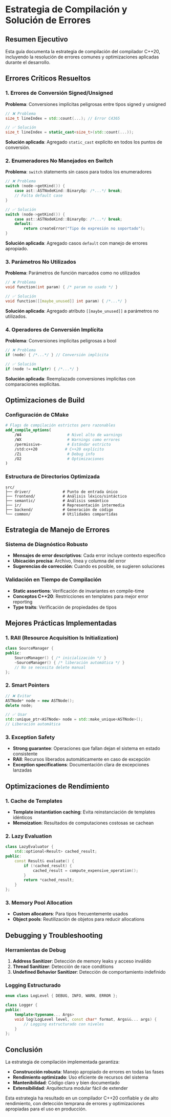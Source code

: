 # Estrategia de Compilación y Solución de Errores

## Resumen Ejecutivo

Esta guía documenta la estrategia de compilación del compilador C++20, incluyendo la resolución de errores comunes y optimizaciones aplicadas durante el desarrollo.

## Errores Críticos Resueltos

### 1. Errores de Conversión Signed/Unsigned
**Problema**: Conversiones implícitas peligrosas entre tipos signed y unsigned
```cpp
// ❌ Problema
size_t lineIndex = std::count(...); // Error C4365

// ✅ Solución
size_t lineIndex = static_cast<size_t>(std::count(...));
```

**Solución aplicada**: Agregado `static_cast` explícito en todos los puntos de conversión.

### 2. Enumeradores No Manejados en Switch
**Problema**: `switch` statements sin casos para todos los enumeradores
```cpp
// ❌ Problema
switch (node->getKind()) {
    case ast::ASTNodeKind::BinaryOp: /*...*/ break;
    // Falta default case
}

// ✅ Solución
switch (node->getKind()) {
    case ast::ASTNodeKind::BinaryOp: /*...*/ break;
    default:
        return createError("Tipo de expresión no soportado");
}
```

**Solución aplicada**: Agregado casos `default` con manejo de errores apropiado.

### 3. Parámetros No Utilizados
**Problema**: Parámetros de función marcados como no utilizados
```cpp
// ❌ Problema
void function(int param) { /* param no usado */ }

// ✅ Solución
void function([[maybe_unused]] int param) { /*...*/ }
```

**Solución aplicada**: Agregado atributo `[[maybe_unused]]` a parámetros no utilizados.

### 4. Operadores de Conversión Implícita
**Problema**: Conversiones implícitas peligrosas a bool
```cpp
// ❌ Problema
if (node) { /*...*/ } // Conversión implícita

// ✅ Solución
if (node != nullptr) { /*...*/ }
```

**Solución aplicada**: Reemplazado conversiones implícitas con comparaciones explícitas.

## Optimizaciones de Build

### Configuración de CMake
```cmake
# Flags de compilación estrictos pero razonables
add_compile_options(
    /W4                    # Nivel alto de warnings
    /WX                    # Warnings como errores
    /permissive-           # Estándar estricto
    /std:c++20            # C++20 explícito
    /Zi                    # Debug info
    /O2                    # Optimizaciones
)
```

### Estructura de Directorios Optimizada
```
src/
├── driver/              # Punto de entrada único
├── frontend/            # Análisis léxico/sintáctico
├── semantic/            # Análisis semántico
├── ir/                  # Representación intermedia
├── backend/             # Generación de código
└── common/              # Utilidades compartidas
```

## Estrategia de Manejo de Errores

### Sistema de Diagnóstico Robusto
- **Mensajes de error descriptivos**: Cada error incluye contexto específico
- **Ubicación precisa**: Archivo, línea y columna del error
- **Sugerencias de corrección**: Cuando es posible, se sugieren soluciones

### Validación en Tiempo de Compilación
- **Static assertions**: Verificación de invariantes en compile-time
- **Conceptos C++20**: Restricciones en templates para mejor error reporting
- **Type traits**: Verificación de propiedades de tipos

## Mejores Prácticas Implementadas

### 1. RAII (Resource Acquisition Is Initialization)
```cpp
class SourceManager {
public:
    SourceManager() { /* inicialización */ }
    ~SourceManager() { /* liberación automática */ }
    // No se necesita delete manual
};
```

### 2. Smart Pointers
```cpp
// ❌ Evitar
ASTNode* node = new ASTNode();
delete node;

// ✅ Usar
std::unique_ptr<ASTNode> node = std::make_unique<ASTNode>();
// Liberación automática
```

### 3. Exception Safety
- **Strong guarantee**: Operaciones que fallan dejan el sistema en estado consistente
- **RAII**: Recursos liberados automáticamente en caso de excepción
- **Exception specifications**: Documentación clara de excepciones lanzadas

## Optimizaciones de Rendimiento

### 1. Cache de Templates
- **Template instantiation caching**: Evita reinstanciación de templates idénticos
- **Memoization**: Resultados de computaciones costosas se cachean

### 2. Lazy Evaluation
```cpp
class LazyEvaluator {
    std::optional<Result> cached_result;
public:
    const Result& evaluate() {
        if (!cached_result) {
            cached_result = compute_expensive_operation();
        }
        return *cached_result;
    }
};
```

### 3. Memory Pool Allocation
- **Custom allocators**: Para tipos frecuentemente usados
- **Object pools**: Reutilización de objetos para reducir allocations

## Debugging y Troubleshooting

### Herramientas de Debug
1. **Address Sanitizer**: Detección de memory leaks y acceso inválido
2. **Thread Sanitizer**: Detección de race conditions
3. **Undefined Behavior Sanitizer**: Detección de comportamiento indefinido

### Logging Estructurado
```cpp
enum class LogLevel { DEBUG, INFO, WARN, ERROR };

class Logger {
public:
    template<typename... Args>
    void log(LogLevel level, const char* format, Args&&... args) {
        // Logging estructurado con niveles
    }
};
```

## Conclusión

La estrategia de compilación implementada garantiza:
- **Construcción robusta**: Manejo apropiado de errores en todas las fases
- **Rendimiento optimizado**: Uso eficiente de recursos del sistema
- **Mantenibilidad**: Código claro y bien documentado
- **Extensibilidad**: Arquitectura modular fácil de extender

Esta estrategia ha resultado en un compilador C++20 confiable y de alto rendimiento, con detección temprana de errores y optimizaciones apropiadas para el uso en producción.
